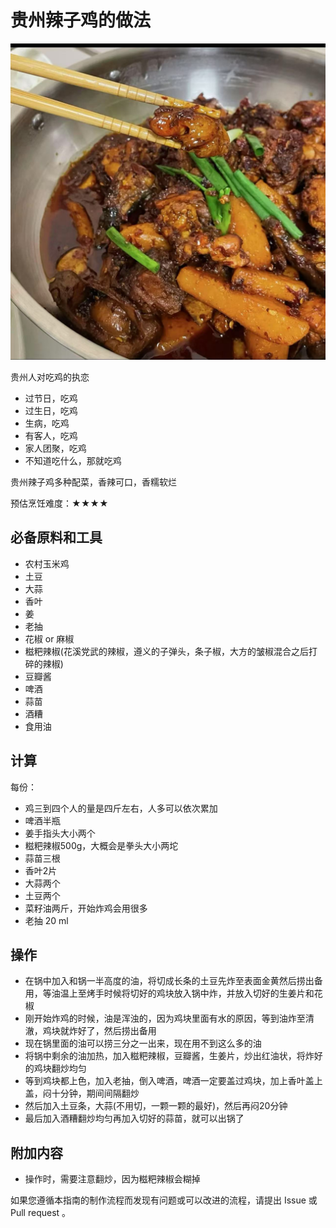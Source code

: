 # 贵州辣子鸡的做法

![贵州辣子鸡](./贵州辣子鸡.jpg)

贵州人对吃鸡的执恋

* 过节日，吃鸡
* 过生日，吃鸡
* 生病，吃鸡
* 有客人，吃鸡
* 家人团聚，吃鸡
* 不知道吃什么，那就吃鸡

贵州辣子鸡多种配菜，香辣可口，香糯软烂

预估烹饪难度：★★★★

## 必备原料和工具

- 农村玉米鸡
- 土豆
- 大蒜
- 香叶
- 姜
- 老抽
- 花椒 or 麻椒
- 糍粑辣椒(花溪党武的辣椒，遵义的子弹头，条子椒，大方的皱椒混合之后打碎的辣椒)
- 豆瓣酱
- 啤酒
- 蒜苗
- 酒糟
- 食用油

## 计算

每份：

- 鸡三到四个人的量是四斤左右，人多可以依次累加
- 啤酒半瓶
- 姜手指头大小两个
- 糍粑辣椒500g，大概会是拳头大小两坨
- 蒜苗三根
- 香叶2片
- 大蒜两个
- 土豆两个
- 菜籽油两斤，开始炸鸡会用很多
- 老抽 20 ml

## 操作

- 在锅中加入和锅一半高度的油，将切成长条的土豆先炸至表面金黄然后捞出备用，等油温上至烤手时候将切好的鸡块放入锅中炸，并放入切好的生姜片和花椒
- 刚开始炸鸡的时候，油是浑浊的，因为鸡块里面有水的原因，等到油炸至清澈，鸡块就炸好了，然后捞出备用
- 现在锅里面的油可以捞三分之一出来，现在用不到这么多的油
- 将锅中剩余的油加热，加入糍粑辣椒，豆瓣酱，生姜片，炒出红油状，将炸好的鸡块翻炒均匀
- 等到鸡块都上色，加入老抽，倒入啤酒，啤酒一定要盖过鸡块，加上香叶盖上盖，闷十分钟，期间间隔翻炒
- 然后加入土豆条，大蒜(不用切，一颗一颗的最好)，然后再闷20分钟
- 最后加入酒糟翻炒均匀再加入切好的蒜苗，就可以出锅了

## 附加内容

- 操作时，需要注意翻炒，因为糍粑辣椒会糊掉

如果您遵循本指南的制作流程而发现有问题或可以改进的流程，请提出 Issue 或 Pull request 。
